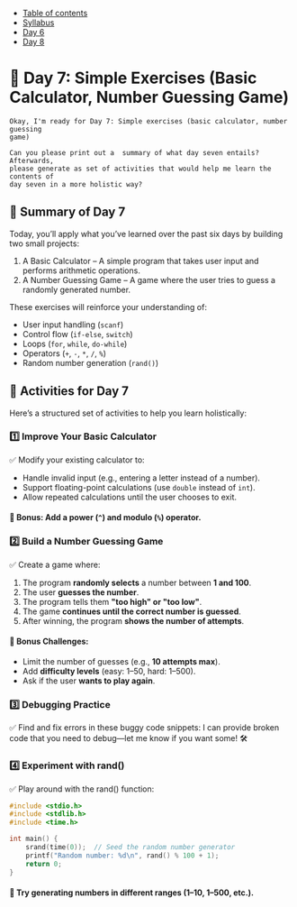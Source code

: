 * [Table of contents](./index.md)  
* [Syllabus](./C-Syllabus.md)  
* [Day 6](./Day_06.md)
* [Day 8](./Day_08.md)

# 📌 Day 7: Simple Exercises (Basic Calculator, Number Guessing Game)
```
Okay, I'm ready for Day 7: Simple exercises (basic calculator, number guessing
game) 

Can you please print out a  summary of what day seven entails? Afterwards,
please generate as set of activities that would help me learn the contents of
day seven in a more holistic way?
```
## 🔹 Summary of Day 7
Today, you’ll apply what you’ve learned over the past six days by building two small projects:

1. A Basic Calculator – A simple program that takes user input and performs arithmetic operations.
2. A Number Guessing Game – A game where the user tries to guess a randomly generated number.

These exercises will reinforce your understanding of:

* User input handling (`scanf`)
* Control flow (`if-else`, `switch`)
* Loops (`for`, `while`, `do-while`)
* Operators (`+`, `-`, `*`, `/`, `%`)
* Random number generation (`rand()`)

## 🎯 Activities for Day 7
Here’s a structured set of activities to help you learn holistically:

### 1️⃣ Improve Your Basic Calculator  
✅ Modify your existing calculator to:

* Handle invalid input (e.g., entering a letter instead of a number).
* Support floating-point calculations (use `double` instead of `int`).
* Allow repeated calculations until the user chooses to exit.

####  📌 Bonus: Add a power (`^`) and modulo (`%`) operator.

### 2️⃣ Build a Number Guessing Game
✅ Create a game where:  
1. The program **randomly selects** a number between **1 and 100**.  
2. The user **guesses the number**.  
3. The program tells them **"too high" or "too low"**.  
4. The game **continues until the correct number is guessed**.
5. After winning, the program **shows the number of attempts**.

#### 📌 Bonus Challenges:
* Limit the number of guesses (e.g., **10 attempts max**).
* Add **difficulty levels** (easy: 1–50, hard: 1–500).
* Ask if the user **wants to play again**.

### 3️⃣ Debugging Practice
✅ Find and fix errors in these buggy code snippets:
I can provide broken code that you need to debug—let me know if you want some! 🛠️

### 4️⃣ Experiment with rand()
✅ Play around with the rand() function:

```c
#include <stdio.h>
#include <stdlib.h>
#include <time.h>

int main() {
    srand(time(0));  // Seed the random number generator
    printf("Random number: %d\n", rand() % 100 + 1);
    return 0;
}
```
#### 📌 Try generating numbers in different ranges (1–10, 1–500, etc.).
